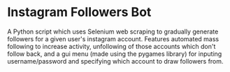 # Instagram Followers Bot
A Python script which uses Selenium web scraping to gradually generate followers for a given user's instagram account. Features automated mass following to increase activity, unfollowing of those accounts which don't follow back, and a gui menu (made using the pygames library) for inputing username/password and specifying which account to draw followers from.

